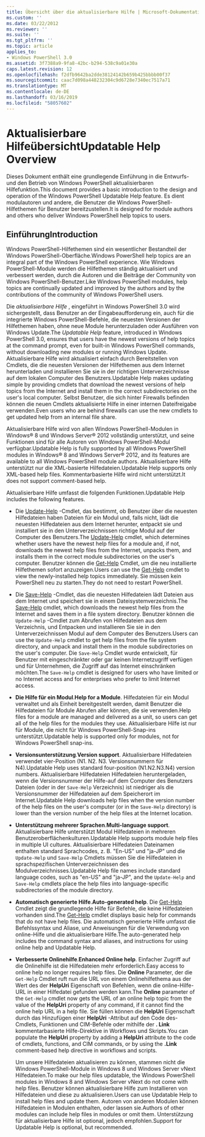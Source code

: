 ```yaml
---
title: Übersicht über die aktualisierbare Hilfe | Microsoft-Dokumentation
ms.custom: ''
ms.date: 03/22/2012
ms.reviewer: ''
ms.suite: ''
ms.tgt_pltfrm: ''
ms.topic: article
applies_to:
- Windows PowerShell 3.0
ms.assetid: 3f7388a9-9fa8-42bc-b294-538c9a01e30a
caps.latest.revision: 12
ms.openlocfilehash: f2dfb9642ba2dde38124142b659b425bbbb00f37
ms.sourcegitcommit: caac7d098a448232304c9d6728e7340ec7517a71
ms.translationtype: MT
ms.contentlocale: de-DE
ms.lasthandoff: 03/16/2019
ms.locfileid: "58057602"
---
```

# <a name="updatable-help-overview"></a><span data-ttu-id="706c0-102">Aktualisierbare Hilfeübersicht</span><span class="sxs-lookup"><span data-stu-id="706c0-102">Updatable Help Overview</span></span>

<span data-ttu-id="706c0-103">Dieses Dokument enthält eine grundlegende Einführung in die Entwurfs- und den Betrieb von Windows PowerShell aktualisierbaren Hilfefunktion.</span><span class="sxs-lookup"><span data-stu-id="706c0-103">This document provides a basic introduction to the design and operation of the Windows PowerShell Updatable Help feature.</span></span> <span data-ttu-id="706c0-104">Es dient modulautoren und andere, die Benutzer die Windows PowerShell-Hilfethemen für Benutzer bereitzustellen.</span><span class="sxs-lookup"><span data-stu-id="706c0-104">It is designed for module authors and others who deliver Windows PowerShell help topics to users.</span></span>

## <a name="introduction"></a><span data-ttu-id="706c0-105">Einführung</span><span class="sxs-lookup"><span data-stu-id="706c0-105">Introduction</span></span>

<span data-ttu-id="706c0-106">Windows PowerShell-Hilfethemen sind ein wesentlicher Bestandteil der Windows PowerShell-Oberfläche.</span><span class="sxs-lookup"><span data-stu-id="706c0-106">Windows PowerShell help topics are an integral part of the Windows PowerShell experience.</span></span> <span data-ttu-id="706c0-107">Wie Windows PowerShell-Module werden die Hilfethemen ständig aktualisiert und verbessert werden, durch die Autoren und die Beiträge der Community von Windows PowerShell-Benutzer.</span><span class="sxs-lookup"><span data-stu-id="706c0-107">Like Windows PowerShell modules, help topics are continually updated and improved by the authors and by the contributions of the community of Windows PowerShell users.</span></span>

<span data-ttu-id="706c0-108">Die *aktualisierbare Hilfe* , eingeführt in Windows PowerShell 3.0 wird sichergestellt, dass Benutzer an der Eingabeaufforderung ein, auch für die integrierte Windows PowerShell-Befehle, die neuesten Versionen der Hilfethemen haben, ohne neue Module herunterzuladen oder Ausführen von Windows Update.</span><span class="sxs-lookup"><span data-stu-id="706c0-108">The *Updatable Help* feature, introduced in Windows PowerShell 3.0, ensures that users have the newest versions of help topics at the command prompt, even for built-in Windows PowerShell commands, without downloading new modules or running Windows Update.</span></span> <span data-ttu-id="706c0-109">Aktualisierbare Hilfe wird aktualisiert einfach durch Bereitstellen von Cmdlets, die die neuesten Versionen der Hilfethemen aus dem Internet herunterladen und installieren Sie sie in der richtigen Unterverzeichnisse auf dem lokalen Computer des Benutzers.</span><span class="sxs-lookup"><span data-stu-id="706c0-109">Updatable Help makes updating simple by providing cmdlets that download the newest versions of help topics from the Internet and install them in the correct subdirectories on the user's local computer.</span></span> <span data-ttu-id="706c0-110">Selbst Benutzer, die sich hinter Firewalls befinden können die neuen Cmdlets aktualisierte Hilfe in einer internen Dateifreigabe verwenden.</span><span class="sxs-lookup"><span data-stu-id="706c0-110">Even users who are behind firewalls can use the new cmdlets to get updated help from an internal file share.</span></span>

<span data-ttu-id="706c0-111">Aktualisierbare Hilfe wird von allen Windows PowerShell-Modulen in Windows® 8 und Windows Server® 2012 vollständig unterstützt, und seine Funktionen sind für alle Autoren von Windows PowerShell-Modul verfügbar.</span><span class="sxs-lookup"><span data-stu-id="706c0-111">Updatable Help is fully supported by all Windows PowerShell modules in Windows® 8 and Windows Server® 2012, and its features are available to all Windows PowerShell module authors.</span></span> <span data-ttu-id="706c0-112">Aktualisierbare Hilfe unterstützt nur die XML-basierte Hilfedateien.</span><span class="sxs-lookup"><span data-stu-id="706c0-112">Updatable Help supports only XML-based help files.</span></span> <span data-ttu-id="706c0-113">Kommentarbasierte Hilfe wird nicht unterstützt.</span><span class="sxs-lookup"><span data-stu-id="706c0-113">It does not support comment-based help.</span></span>

<span data-ttu-id="706c0-114">Aktualisierbare Hilfe umfasst die folgenden Funktionen.</span><span class="sxs-lookup"><span data-stu-id="706c0-114">Updatable Help includes the following features.</span></span>

- <span data-ttu-id="706c0-115">Die [Update-Help](/powershell/module/Microsoft.PowerShell.Core/Update-Help) -Cmdlet, das bestimmt, ob Benutzer über die neuesten Hilfedateien haben Dateien für ein Modul und, falls nicht, lädt die neuesten Hilfedateien aus dem Internet herunter, entpackt sie und installiert sie in den Unterverzeichnissen richtige Modul auf der Computer des Benutzers.</span><span class="sxs-lookup"><span data-stu-id="706c0-115">The [Update-Help](/powershell/module/Microsoft.PowerShell.Core/Update-Help) cmdlet, which determines whether users have the newest help files for a module and, if not, downloads the newest help files from the Internet, unpacks them, and installs them in the correct module subdirectories on the user's computer.</span></span>
  <span data-ttu-id="706c0-116">Benutzer können die [Get-Help](/powershell/module/Microsoft.PowerShell.Core/Get-Help) Cmdlet, um die neu installierte Hilfethemen sofort anzuzeigen.</span><span class="sxs-lookup"><span data-stu-id="706c0-116">Users can use the [Get-Help](/powershell/module/Microsoft.PowerShell.Core/Get-Help) cmdlet to view the newly-installed help topics immediately.</span></span>
  <span data-ttu-id="706c0-117">Sie müssen kein PowerShell neu zu starten.</span><span class="sxs-lookup"><span data-stu-id="706c0-117">They do not need to restart PowerShell.</span></span>

- <span data-ttu-id="706c0-118">Die [Save-Help](/powershell/module/Microsoft.PowerShell.Core/Save-Help) -Cmdlet, das die neuesten Hilfedateien lädt Dateien aus dem Internet und speichert sie in einem Dateisystemverzeichnis.</span><span class="sxs-lookup"><span data-stu-id="706c0-118">The [Save-Help](/powershell/module/Microsoft.PowerShell.Core/Save-Help) cmdlet, which downloads the newest help files from the Internet and saves them in a file system directory.</span></span> <span data-ttu-id="706c0-119">Benutzer können die `Update-Help` -Cmdlet zum Abrufen von Hilfedateien aus dem Verzeichnis, und Entpacken und installieren Sie sie in den Unterverzeichnissen Modul auf dem Computer des Benutzers.</span><span class="sxs-lookup"><span data-stu-id="706c0-119">Users can use the `Update-Help` cmdlet to get help files from the file system directory, and unpack and install them in the module subdirectories on the user's computer.</span></span> <span data-ttu-id="706c0-120">Die `Save-Help` Cmdlet wurde entwickelt, für Benutzer mit eingeschränkter oder gar keinen Internetzugriff verfügen und für Unternehmen, die Zugriff auf das Internet einschränken möchten.</span><span class="sxs-lookup"><span data-stu-id="706c0-120">The `Save-Help` cmdlet is designed for users who have limited or no Internet access and for enterprises who prefer to limit Internet access.</span></span>

- <span data-ttu-id="706c0-121">**Die Hilfe für ein Modul**.</span><span class="sxs-lookup"><span data-stu-id="706c0-121">**Help for a Module**.</span></span> <span data-ttu-id="706c0-122">Hilfedateien für ein Modul verwaltet und als Einheit bereitgestellt werden, damit Benutzer die Hilfedateien für Module Abrufen aller können, die sie verwenden.</span><span class="sxs-lookup"><span data-stu-id="706c0-122">Help files for a module are managed and delivered as a unit, so users can get all of the help files for the modules they use.</span></span> <span data-ttu-id="706c0-123">Aktualisierbare Hilfe ist nur für Module, die nicht für Windows PowerShell-Snap-ins unterstützt.</span><span class="sxs-lookup"><span data-stu-id="706c0-123">Updatable help is supported only for modules, not for Windows PowerShell snap-ins.</span></span>

- <span data-ttu-id="706c0-124">**Versionsunterstützung**.</span><span class="sxs-lookup"><span data-stu-id="706c0-124">**Version support**.</span></span> <span data-ttu-id="706c0-125">Aktualisierbare Hilfedateien verwendet vier-Position (N1. N2. N3. Versionsnummern für N4).</span><span class="sxs-lookup"><span data-stu-id="706c0-125">Updatable Help uses standard four-position (N1.N2.N3.N4) version numbers.</span></span> <span data-ttu-id="706c0-126">Aktualisierbare Hilfedateien Hilfedateien heruntergeladen, wenn die Versionsnummer der Hilfe-auf dem Computer des Benutzers Dateien (oder in der `Save-Help` Verzeichnis) ist niedriger als die Versionsnummer der Hilfedateien auf dem Speicherort im Internet.</span><span class="sxs-lookup"><span data-stu-id="706c0-126">Updatable Help downloads help files when the version number of the help files on the user's computer (or in the `Save-Help` directory) is lower than the version number of the  help files at the Internet location.</span></span>

- <span data-ttu-id="706c0-127">**Unterstützung mehrerer Sprachen**.</span><span class="sxs-lookup"><span data-stu-id="706c0-127">**Multi-language support**.</span></span> <span data-ttu-id="706c0-128">Aktualisierbare Hilfe unterstützt Modul Hilfedateien in mehreren Benutzeroberflächenkulturen.</span><span class="sxs-lookup"><span data-stu-id="706c0-128">Updatable Help supports module help files in multiple UI cultures.</span></span> <span data-ttu-id="706c0-129">Aktualisierbare Hilfedateien Dateinamen enthalten standard Sprachcodes, z. B. "En-US" und "ja-JP" und die `Update-Help` und `Save-Help` Cmdlets müssen Sie die Hilfedateien in sprachspezifischen Unterverzeichnissen des Modulverzeichnisses.</span><span class="sxs-lookup"><span data-stu-id="706c0-129">Updatable Help file names include standard language codes, such as "en-US" and "ja-JP", and the `Update-Help` and `Save-Help` cmdlets place the help files into language-specific subdirectories of the module directory.</span></span>

- <span data-ttu-id="706c0-130">**Automatisch generierte Hilfe**.</span><span class="sxs-lookup"><span data-stu-id="706c0-130">**Auto-generated help**.</span></span> <span data-ttu-id="706c0-131">Die [Get-Help](/powershell/module/Microsoft.PowerShell.Core/Get-Help) Cmdlet zeigt die grundlegende Hilfe für Befehle, die keine Hilfedateien vorhanden sind.</span><span class="sxs-lookup"><span data-stu-id="706c0-131">The [Get-Help](/powershell/module/Microsoft.PowerShell.Core/Get-Help) cmdlet displays basic help for commands that do not have help files.</span></span> <span data-ttu-id="706c0-132">Die automatisch generierte Hilfe umfasst die Befehlssyntax und Aliase, und Anweisungen für die Verwendung von online-Hilfe und die aktualisierbare Hilfe.</span><span class="sxs-lookup"><span data-stu-id="706c0-132">The auto-generated help includes the command syntax and aliases, and instructions for using online help and Updatable Help.</span></span>

- <span data-ttu-id="706c0-133">**Verbesserte Onlinehilfe**.</span><span class="sxs-lookup"><span data-stu-id="706c0-133">**Enhanced Online help**.</span></span> <span data-ttu-id="706c0-134">Einfacher Zugriff auf die Onlinehilfe ist die Hilfedateien mehr erforderlich.</span><span class="sxs-lookup"><span data-stu-id="706c0-134">Easy access to online help no longer requires help files.</span></span> <span data-ttu-id="706c0-135">Die **Online** Parameter, der die `Get-Help` Cmdlet ruft nun die URL von einem Onlinehilfethema aus der Wert des der **HelpUri** Eigenschaft von Befehlen, wenn die online-Hilfe-URL in einer Hilfedatei gefunden werden kann.</span><span class="sxs-lookup"><span data-stu-id="706c0-135">The **Online** parameter of the `Get-Help` cmdlet now gets the URL of an online help topic from the value of the **HelpUri** property of any command, if it cannot find the online help URL in a help file.</span></span> <span data-ttu-id="706c0-136">Sie füllen können die **HelpUri** Eigenschaft durch das Hinzufügen einer **HelpUri** -Attribut auf den Code des-Cmdlets, Funktionen und CIM-Befehle oder mithilfe der **. Link** kommentarbasierte Hilfe-Direktive in Workflows und Skripts.</span><span class="sxs-lookup"><span data-stu-id="706c0-136">You can populate the **HelpUri** property by adding a **HelpUri** attribute to the code of cmdlets, functions, and CIM commands, or by using the **.Link** comment-based help directive in workflows and scripts.</span></span>

  <span data-ttu-id="706c0-137">Um unsere Hilfedateien aktualisieren zu können, stammen nicht die Windows PowerShell-Module in Windows 8 und Windows Server vNext Hilfedateien.</span><span class="sxs-lookup"><span data-stu-id="706c0-137">To make our help files updatable, the Windows PowerShell modules in Windows 8 and Windows Server vNext do not come with help files.</span></span> <span data-ttu-id="706c0-138">Benutzer können aktualisierbare Hilfe zum Installieren von Hilfedateien und diese zu aktualisieren.</span><span class="sxs-lookup"><span data-stu-id="706c0-138">Users can use Updatable Help to install help files and update them.</span></span> <span data-ttu-id="706c0-139">Autoren von anderen Modulen können Hilfedateien in Modulen enthalten, oder lassen sie.</span><span class="sxs-lookup"><span data-stu-id="706c0-139">Authors of other modules can include help files in modules or omit them.</span></span> <span data-ttu-id="706c0-140">Unterstützung für aktualisierbare Hilfe ist optional, jedoch empfohlen.</span><span class="sxs-lookup"><span data-stu-id="706c0-140">Support for Updatable Help is optional, but recommended.</span></span>
